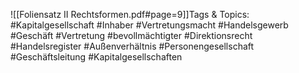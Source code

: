 
![[Foliensatz II Rechtsformen.pdf#page=9]]Tags & Topics:
   #Kapitalgesellschaft
   #Inhaber
   #Vertretungsmacht
   #Handelsgewerb
   #Geschäft
   #Vertretung
   #bevollmächtigter
   #Direktionsrecht
   #Handelsregister
   #Außenverhältnis
   #Personengesellschaft
   #Geschäftsleitung
   #Kapitalgesellschaften